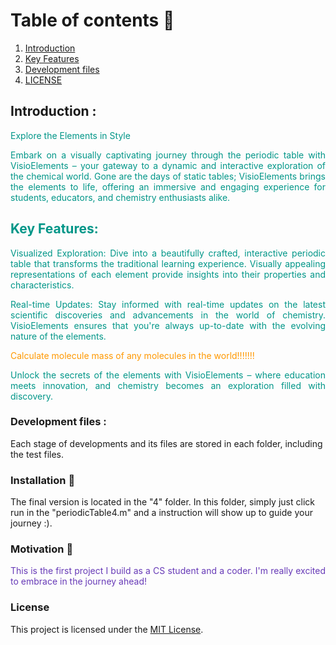 <!-- TABLE OF CONTENTS -->
# Table of contents :round_pushpin:
1. [Introduction](#Introduction)
2. [Key Features](#Features)
3. [Development files](#Development-files)
4. [LICENSE](#License)

## Introduction <a name="Introduction"></a> :

<div style="text-align:justify; color: #009688;"> <!-- Teal color -->
Explore the Elements in Style

Embark on a visually captivating journey through the periodic table with VisioElements – your gateway to a dynamic and interactive exploration of the chemical world. Gone are the days of static tables; VisioElements brings the elements to life, offering an immersive and engaging experience for students, educators, and chemistry enthusiasts alike.

## Key Features:  <a name="Features"></a> 

Visualized Exploration: Dive into a beautifully crafted, interactive periodic table that transforms the traditional learning experience. Visually appealing representations of each element provide insights into their properties and characteristics.

Real-time Updates: Stay informed with real-time updates on the latest scientific discoveries and advancements in the world of chemistry. VisioElements ensures that you're always up-to-date with the evolving nature of the elements.

<span style="color: #FF9800;">Calculate molecule mass of any molecules in the world!!!!!!!</span> <!-- Orange color -->

Unlock the secrets of the elements with VisioElements – where education meets innovation, and chemistry becomes an exploration filled with discovery.

</div>

### Development files <a name="Development-files"></a> : 
Each stage of developments and its files are stored in each folder, including the test files. 

### Installation :dart: 

The final version is located in the "4" folder. In this folder, simply just click run in the "periodicTable4.m" and a instruction will show up to guide your journey :). 

### Motivation :mechanical_arm:

<div style="text-align:justify; color: #673AB7;"> <!-- Deep Purple color -->
This is the first project I build as a CS student and a coder. I'm really excited to embrace in the journey ahead!
</div>

### License

This project is licensed under the [MIT License](LICENSE).
